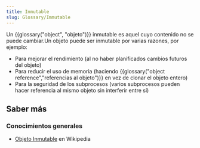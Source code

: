 ```yaml
---
title: Inmutable
slug: Glossary/Immutable
---
```


Un {{glossary("object", "objeto")}} inmutable es aquel cuyo contenido no se puede cambiar.Un objeto puede ser inmutable por varias razones, por ejemplo:

- Para mejorar el rendimiento (al no haber planificados cambios futuros del objeto)
- Para reducir el uso de memoria (haciendo {{glossary("object reference","referencias al objeto")}} en vez de clonar el objeto entero)
- Para la seguridad de los subprocesos (varios subprocesos pueden hacer referencia al mismo objeto sin interferir entre sí)

## Saber más

### Conocimientos generales

- [Objeto Inmutable](https://es.wikipedia.org/wiki/Objeto_inmutable) en Wikipedia
